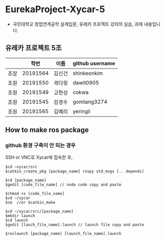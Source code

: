 # EurekaProject-Xycar-5

- 국민대학교 창업연계공학 설계입문, 유레카 프로젝트 강의의 실습, 과제 내용입니다.

## 유레카 프로젝트 5조
||학번 |이름|github username|
|--|--|--|--|
|조장|20191564|김신건|shinkeonkim|
|조원|20191550|곽다윗|dawit0905|
|조원|20191549|고현성|cokwa|
|조원|20191545|강경수|gomtang3274|
|조원|20191565|김예리|yeringii|

## How to make ros package

### github 환경 구축이 안 되는 경우

SSH or VNC로 Xycar에 접속한 후,
```
$cd ~xycar/src
$catkin_create_pkg [package_name] rospy std_msgs [.. depends]

$cd [package_name]
$gedit [code_file_name] // node code copy and paste

$chmod +x [code_file_name]
$cd ~/xycar
$cm  //or $catkin_make

$cd ~/xycar/src/[package_name]
$mkdir launch
$cd launch
$gedit [lauch_file_name].launch // launch file copy and paste

$roslaunch [package_name] [launch_file_name].launch
```
